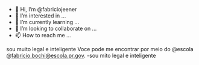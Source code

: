 - 👋 Hi, I’m @fabriciojeener
- 👀 I’m interested in ...
- 🌱 I’m currently learning ...
- 💞️ I’m looking to collaborate on ...
- 📫 How to reach me ...

<!---
fabriciojeener/fabriciojeener is a ✨ special ✨ repository because its `README.md` (this file) appears on your GitHub profile.
You can click the Preview link to take a look at your changes.
--->
sou  muito legal e inteligente 
Voce pode me  encontrar por meio do @escola 
@fabricio.bochi@escola.pr.gov.
-sou mito legal e inteligente 

